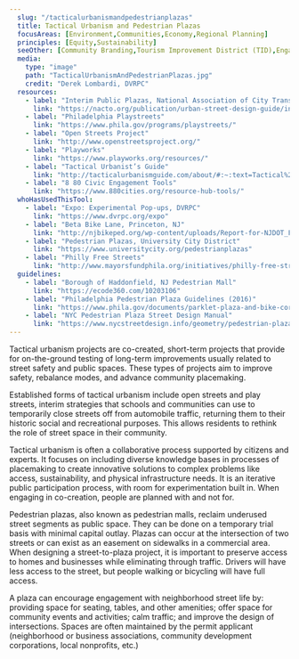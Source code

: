 ```yaml
---
  slug: "/tacticalurbanismandpedestrianplazas"
  title: Tactical Urbanism and Pedestrian Plazas
  focusAreas: [Environment,Communities,Economy,Regional Planning]
  principles: [Equity,Sustainability]
  seeOther: [Community Branding,Tourism Improvement District (TID),Engaging Underserved Communities,Community Engagement]
  media: 
    type: "image"
    path: "TacticalUrbanismAndPedestrianPlazas.jpg"
    credit: "Derek Lombardi, DVRPC"
  resources: 
    - label: "Interim Public Plazas, National Association of City Transportation Officials (NACTO)"
      link: "https://nacto.org/publication/urban-street-design-guide/interim-design-strategies/interim-public-plazas/"
    - label: "Philadelphia Playstreets"
      link: "https://www.phila.gov/programs/playstreets/"
    - label: "Open Streets Project"
      link: "http://www.openstreetsproject.org/"  
    - label: "Playworks"
      link: "https://www.playworks.org/resources/"
    - label: "Tactical Urbanist’s Guide"
      link: "http://tacticalurbanismguide.com/about/#:~:text=Tactical%20Urbanism%20is%20all%20about,to%20catalyze%20long%2Dterm%20change."
    - label: "8 80 Civic Engagement Tools"
      link: "https://www.880cities.org/resource-hub-tools/"  
  whoHasUsedThisTool: 
    - label: "Expo: Experimental Pop-ups, DVRPC"
      link: "https://www.dvrpc.org/expo"
    - label: "Beta Bike Lane, Princeton, NJ"
      link: "http://njbikeped.org/wp-content/uploads/Report-for-NJDOT_FINAL-2.20_2.pdf"
    - label: "Pedestrian Plazas, University City District"
      link: "https://www.universitycity.org/pedestrianplazas"
    - label: "Philly Free Streets"
      link: "http://www.mayorsfundphila.org/initiatives/philly-free-streets/"
  guidelines: 
    - label: "Borough of Haddonfield, NJ Pedestrian Mall"
      link: "https://ecode360.com/10203106"
    - label: "Philadelphia Pedestrian Plaza Guidelines (2016)"
      link: "https://www.phila.gov/documents/parklet-plaza-and-bike-corral-application-packets/"
    - label: "NYC Pedestrian Plaza Street Design Manual"
      link: "https://www.nycstreetdesign.info/geometry/pedestrian-plaza"  
---
```


Tactical urbanism projects are co-created, short-term projects that provide for on-the-ground testing of long-term improvements usually related to street safety and public spaces. These types of projects aim to improve safety, rebalance modes, and advance community placemaking.

Established forms of tactical urbanism include open streets and play streets, interim strategies that schools and communities can use to temporarily close streets off from automobile traffic, returning them to their historic social and recreational purposes. This allows residents to rethink the role of street space in their community.

Tactical urbanism is often a collaborative process supported by citizens and experts. It focuses on including diverse knowledge bases in processes of placemaking to create innovative solutions to complex problems like access, sustainability, and physical infrastructure needs. It is an iterative public participation process, with room for experimentation built in. When engaging in co-creation, people are planned with and not for.

Pedestrian plazas, also known as pedestrian malls, reclaim underused street segments as public space. They can be done on a temporary trial basis with minimal capital outlay. Plazas can occur at the intersection of two streets or can exist as an easement on sidewalks in a commercial area. When designing a street-to-plaza project, it is important to preserve access to homes and businesses while eliminating through traffic. Drivers will have less access to the street, but people walking or bicycling will have full access.

A plaza can encourage engagement with neighborhood street life by: providing space for seating, tables, and other amenities; offer space for community events and activities; calm traffic; and improve the design of intersections. Spaces are often maintained by the permit applicant (neighborhood or business associations, community development corporations, local nonprofits, etc.)
